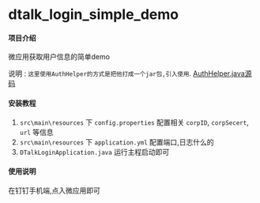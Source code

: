 # dtalk_login_simple_demo

#### 项目介绍

微应用获取用户信息的简单demo  

说明 : `这里使用AuthHelper的方式是把他打成一个jar包,引入使用`.  [AuthHelper.java源码](https://gitee.com/lne/DTalkApi/tree/master/src/main/java/cn/jlhd/dtalk/login)

#### 安装教程

1. `src\main\resources` 下 `config.properties` 配置相关 `corpID`, `corpSecert`, `url` 等信息
2. `src\main\resources` 下 `application.yml` 配置端口,日志什么的
3. `DTalkLoginApplication.java` 运行主程启动即可

#### 使用说明

在钉钉手机端,点入微应用即可
